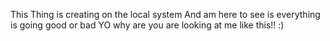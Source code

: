 This Thing is creating on the local system
And am here to see is everything is going good or bad YO why are you are looking at me like this!!  :)